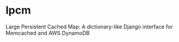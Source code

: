 lpcm
====

Large Persistent Cached Map: A dictionary-like Django interface for Memcached and AWS DynamoDB